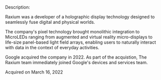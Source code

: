 Description:

Raxium was a developer of a holographic display technology designed to seamlessly fuse digital and physical worlds. 

The company's pixel technology brought monolithic integration to MicroLEDs ranging from augmented and virtual reality micro-displays to life-size panel-based light field arrays, enabling users to naturally interact with data in the context of everyday activities.

Google acquired the company in 2022. As part of the acquistion, The Raxium team immediately joined Google's devices and services team.

Acquired on March 16, 2022